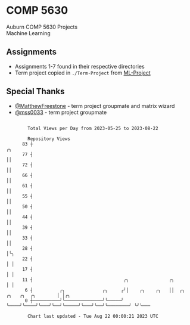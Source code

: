 # COMP 5630
Auburn COMP 5630 Projects  
Machine Learning

## Assignments
- Assignments 1-7 found in their respective directories
- Term project copied in `./Term-Project` from [ML-Project](https://github.com/wumphlett/ML-Project)

## Special Thanks
- [@MatthewFreestone](https://github.com/MatthewFreestone) - term project groupmate and matrix wizard
- [@mss0033](https://github.com/mss0033) - term project groupmate

```

        Total Views per Day from 2023-05-25 to 2023-08-22

        Repository Views
      83 ┼                                                                                 ╭╮
      77 ┤                                                                                 ││
      72 ┤                                                                                 ││
      66 ┤                                                                                 ││
      61 ┤                                                                                 ││
      55 ┤                                                                                 ││
      50 ┤                                                                                 ││
      44 ┤                                                                                 ││
      39 ┤                                                                                 ││
      33 ┤                                                                                 ││
      28 ┤                                                                                 │╰╮
      22 ┤                                                                                 │ │
      17 ┤                                                                                 │ │
      11 ┤                                  ╭╮               ╭╮                            │ │
       6 ┤          ╭╮              ╭╮     ╭╯│    ╭╮    ╭╮   ││  ╭╮     ╭╮   ╭╮  ╭╮        │ │╭╮
       0 ┼──────────╯╰──────────────╯╰─────╯ ╰────╯╰────╯╰───╯╰──╯╰─────╯╰───╯╰──╯╰────────╯ ╰╯╰───

        Chart last updated - Tue Aug 22 00:00:21 2023 UTC
        
```
